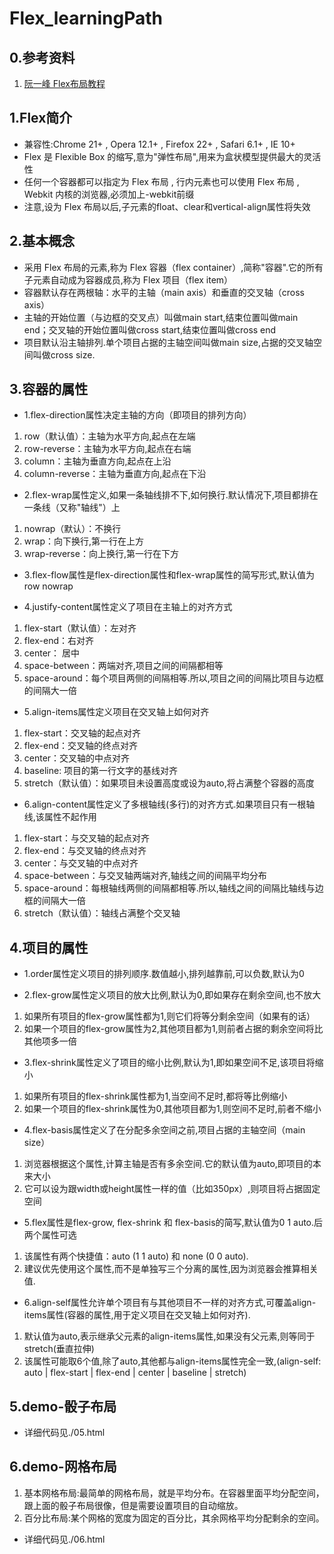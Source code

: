 # Flex_learningPath

## 0.参考资料

1. [阮一峰 Flex布局教程](http://www.ruanyifeng.com/blog/2015/07/flex-grammar.html)

## 1.Flex简介

* 兼容性:Chrome 21+ , Opera 12.1+ , Firefox 22+ , Safari 6.1+ , IE 10+
* Flex 是 Flexible Box 的缩写,意为"弹性布局",用来为盒状模型提供最大的灵活性
* 任何一个容器都可以指定为 Flex 布局 , 行内元素也可以使用 Flex 布局 , Webkit 内核的浏览器,必须加上-webkit前缀
* 注意,设为 Flex 布局以后,子元素的float、clear和vertical-align属性将失效

## 2.基本概念

* 采用 Flex 布局的元素,称为 Flex 容器（flex container）,简称"容器".它的所有子元素自动成为容器成员,称为 Flex 项目（flex item）
* 容器默认存在两根轴：水平的主轴（main axis）和垂直的交叉轴（cross axis）
* 主轴的开始位置（与边框的交叉点）叫做main start,结束位置叫做main end；交叉轴的开始位置叫做cross start,结束位置叫做cross end
* 项目默认沿主轴排列.单个项目占据的主轴空间叫做main size,占据的交叉轴空间叫做cross size.

## 3.容器的属性

* 1.flex-direction属性决定主轴的方向（即项目的排列方向）
1. row（默认值）：主轴为水平方向,起点在左端
2. row-reverse：主轴为水平方向,起点在右端
3. column：主轴为垂直方向,起点在上沿
4. column-reverse：主轴为垂直方向,起点在下沿

* 2.flex-wrap属性定义,如果一条轴线排不下,如何换行.默认情况下,项目都排在一条线（又称"轴线"）上
1. nowrap（默认）：不换行
2. wrap：向下换行,第一行在上方
3. wrap-reverse：向上换行,第一行在下方

* 3.flex-flow属性是flex-direction属性和flex-wrap属性的简写形式,默认值为row nowrap

* 4.justify-content属性定义了项目在主轴上的对齐方式
1. flex-start（默认值）：左对齐
2. flex-end：右对齐
3. center： 居中
4. space-between：两端对齐,项目之间的间隔都相等
5. space-around：每个项目两侧的间隔相等.所以,项目之间的间隔比项目与边框的间隔大一倍

* 5.align-items属性定义项目在交叉轴上如何对齐
1. flex-start：交叉轴的起点对齐
2. flex-end：交叉轴的终点对齐
3. center：交叉轴的中点对齐
4. baseline: 项目的第一行文字的基线对齐
5. stretch（默认值）：如果项目未设置高度或设为auto,将占满整个容器的高度

* 6.align-content属性定义了多根轴线(多行)的对齐方式.如果项目只有一根轴线,该属性不起作用
1. flex-start：与交叉轴的起点对齐
2. flex-end：与交叉轴的终点对齐
3. center：与交叉轴的中点对齐
4. space-between：与交叉轴两端对齐,轴线之间的间隔平均分布
5. space-around：每根轴线两侧的间隔都相等.所以,轴线之间的间隔比轴线与边框的间隔大一倍
6. stretch（默认值）：轴线占满整个交叉轴

## 4.项目的属性

* 1.order属性定义项目的排列顺序.数值越小,排列越靠前,可以负数,默认为0

* 2.flex-grow属性定义项目的放大比例,默认为0,即如果存在剩余空间,也不放大
1. 如果所有项目的flex-grow属性都为1,则它们将等分剩余空间（如果有的话）
2. 如果一个项目的flex-grow属性为2,其他项目都为1,则前者占据的剩余空间将比其他项多一倍

* 3.flex-shrink属性定义了项目的缩小比例,默认为1,即如果空间不足,该项目将缩小
1. 如果所有项目的flex-shrink属性都为1,当空间不足时,都将等比例缩小
2. 如果一个项目的flex-shrink属性为0,其他项目都为1,则空间不足时,前者不缩小

* 4.flex-basis属性定义了在分配多余空间之前,项目占据的主轴空间（main size）
1. 浏览器根据这个属性,计算主轴是否有多余空间.它的默认值为auto,即项目的本来大小
2. 它可以设为跟width或height属性一样的值（比如350px）,则项目将占据固定空间

* 5.flex属性是flex-grow, flex-shrink 和 flex-basis的简写,默认值为0 1 auto.后两个属性可选
1. 该属性有两个快捷值：auto (1 1 auto) 和 none (0 0 auto).
2. 建议优先使用这个属性,而不是单独写三个分离的属性,因为浏览器会推算相关值.

* 6.align-self属性允许单个项目有与其他项目不一样的对齐方式,可覆盖align-items属性(容器的属性,用于定义项目在交叉轴上如何对齐).
1. 默认值为auto,表示继承父元素的align-items属性,如果没有父元素,则等同于stretch(垂直拉伸)
2. 该属性可能取6个值,除了auto,其他都与align-items属性完全一致,(align-self: auto | flex-start | flex-end | center | baseline | stretch)

## 5.demo-骰子布局

* 详细代码见./05.html

## 6.demo-网格布局

1. 基本网格布局:最简单的网格布局，就是平均分布。在容器里面平均分配空间，跟上面的骰子布局很像，但是需要设置项目的自动缩放。
2. 百分比布局:某个网格的宽度为固定的百分比，其余网格平均分配剩余的空间。

* 详细代码见./06.html